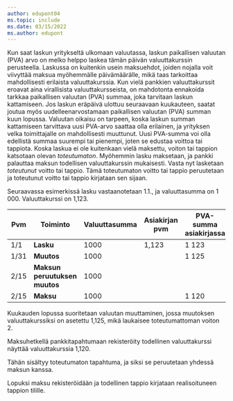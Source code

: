```yaml
---
author: edupont04
ms.topic: include
ms.date: 03/15/2022
ms.author: edupont
---
```

Kun saat laskun yritykseltä ulkomaan valuutassa, laskun paikallisen valuutan (PVA) arvo on melko helppo laskea tämän päivän valuuttakurssin perusteella. Laskussa on kuitenkin usein maksuehdot, joiden nojalla voit viivyttää maksua myöhemmälle päivämäärälle, mikä taas tarkoittaa mahdollisesti erilaista valuuttakurssia. Kun vielä pankkien valuuttakurssit eroavat aina virallisista valuuttakursseista, on mahdotonta ennakoida tarkkaa paikallisen valuutan (PVA) summaa, joka tarvitaan laskun kattamiseen. Jos laskun eräpäivä ulottuu seuraavaan kuukauteen, saatat joutua myös uudelleenarvostamaan paikallisen valuutan (PVA) summan kuun lopussa. Valuutan oikaisu on tarpeen, koska laskun summan kattamiseen tarvittava uusi PVA-arvo saattaa olla erilainen, ja yrityksen velka toimittajalle on mahdollisesti muuttunut. Uusi PVA-summa voi olla edellistä summaa suurempi tai pienempi, joten se edustaa voittoa tai tappiota. Koska laskua ei ole kuitenkaan vielä maksettu, voiton tai tappion katsotaan olevan *toteutumaton*. Myöhemmin lasku maksetaan, ja pankki palauttaa maksun todellisen valuuttakurssin mukaisesti. Vasta nyt lasketaan *toteutunut* voitto tai tappio. Tämä toteutumaton voitto tai tappio peruutetaan ja toteutunut voitto tai tappio kirjataan sen sijaan.

Seuraavassa esimerkissä lasku vastaanotetaan 1.1., ja valuuttasumma on 1 000. Valuuttakurssi on 1,123.

|Pvm|Toiminto|Valuuttasumma|Asiakirjan pvm|PVA-summa asiakirjassa|Oikaisukurssi|Toteutumattomien voittojen summa|Maksukurssi|Realisoituneiden tappioiden summa|  
|-----|----------|------------|-----------|---------|-----------|-------------|---------|---------|
|1/1|**Lasku**|1000|1,123|1 123|||||
|1/31|**Muutos**|1000||1 125|1,125|2|||
|2/15|**Maksun peruutuksen muutos**|1000||||-2|||
|2/15|**Maksu**|1000||1 120|||1,120|-3|

Kuukauden lopussa suoritetaan valuutan muuttaminen, jossa muutoksen valuuttakurssiksi on asetettu 1,125, mikä laukaisee toteutumattoman voiton 2.

Maksuhetkellä pankkitapahtumaan rekisteröity todellinen valuuttakurssi näyttää valuuttakurssia 1,120.

Tähän sisältyy toteutumaton tapahtuma, ja siksi se peruutetaan yhdessä maksun kanssa.

Lopuksi maksu rekisteröidään ja todellinen tappio kirjataan realisoituneen tappion tilille.
